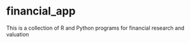 # financial_app
This is a collection of R and Python programs for financial research and valuation


